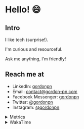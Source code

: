 # Hello! 😄

## Intro

I like tech (surprise!).

I'm curious and resourceful.

Ask me anything, I'm friendly!

## Reach me at

- LinkedIn: [gordonpn](https://www.linkedin.com/in/gordonpn/)
- Email: [contact@gordon-pn.com](mailto:contact@gordon-pn.com)
- Facebook Messenger: [gordonpn](https://www.messenger.com/t/Gordonpn)
- Twitter: [@gordonpn](https://twitter.com/Gordonpn)
- Instagram: [@gordonpn](https://www.instagram.com/gordonpn/)

<details>
  <summary>Metrics</summary>

  <img align="center" src="https://github.com/gordonpn/gordonpn/blob/master/github-metrics.svg" alt="GitHub Metrics">

</details>

<details>
  <summary>WakaTime</summary>

  <!--START_SECTION:waka-->
📊 **This Week I Spent My Time On** 

```text
💬 Programming Languages: 
TypeScript               9 hrs 3 mins        ████████████░░░░░░░░░░░░░   46.28 % 
Java                     6 hrs 39 mins       █████████░░░░░░░░░░░░░░░░   34.01 % 
Brazil Dependency Config 2 hrs 2 mins        ███░░░░░░░░░░░░░░░░░░░░░░   10.43 % 
JSON                     1 hr 7 mins         █░░░░░░░░░░░░░░░░░░░░░░░░   05.76 % 
XML                      17 mins             ░░░░░░░░░░░░░░░░░░░░░░░░░   01.48 % 

🔥 Editors: 
VS Code                  10 hrs 35 mins      ██████████████░░░░░░░░░░░   54.07 % 
IntelliJ IDEA            8 hrs 59 mins       ███████████░░░░░░░░░░░░░░   45.93 % 
```


 Last Updated on 26/08/2024 10:22:39 UTC
<!--END_SECTION:waka-->
</details>
